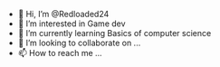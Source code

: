 - 👋 Hi, I’m @Redloaded24
- 👀 I’m interested in Game dev
- 🌱 I’m currently learning Basics of computer science
- 💞️ I’m looking to collaborate on ...
- 📫 How to reach me ...

<!---
Redloaded24/Redloaded24 is a ✨ special ✨ repository because its `README.md` (this file) appears on your GitHub profile.
You can click the Preview link to take a look at your changes.
--->
